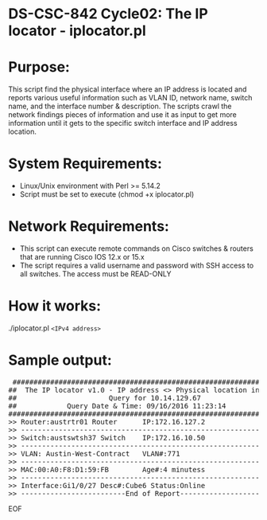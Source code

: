 # DS-CSC-842 Cycle02: The IP locator - iplocator.pl

# Purpose:
This script find the physical interface where an IP address is located and reports various useful information such as VLAN ID, network name, switch name, and the interface number & description. The scripts crawl the network findings pieces of information and use it as input to get more information until it gets to the specific switch interface and IP address location. 

# System Requirements: 
- Linux/Unix environment with Perl >= 5.14.2
- Script must be set to execute (chmod +x iplocator.pl)

# Network Requirements:
- This script can execute remote commands on Cisco switches & routers that are running Cisco IOS 12.x or 15.x
- The script requires a valid username and password with SSH access to all switches. The access must be READ-ONLY

# How it works: 
./iplocator.pl `<IPv4 address>`

# Sample output:
<pre> #################################################################
##	The IP locator v1.0 - IP address <> Physical location in LAN 
##				        Query for 10.14.129.67 
##		      Query Date & Time: 09/16/2016 11:23:14 
################################################################# 
>> Router:austrtr01 Router 		IP:172.16.127.2 
>> ----------------------------------------------------------------- 
>> Switch:austswtsh37 Switch 	IP:172.16.10.50 
>> ----------------------------------------------------------------- 
>> VLAN: Austin-West-Contract 	VLAN#:771 
>> ----------------------------------------------------------------- 
>> MAC:00:A0:F8:D1:59:FB 		Age#:4 minutess 
>> ----------------------------------------------------------------- 
>> Interface:Gi1/0/27 Desc#:Cube6 Status:Online 
>> -------------------------End of Report--------------------------- </pre>

EOF


